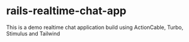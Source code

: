 # rails-realtime-chat-app
This is a demo realtime chat application build using ActionCable, Turbo, Stimulus and Tailwind
